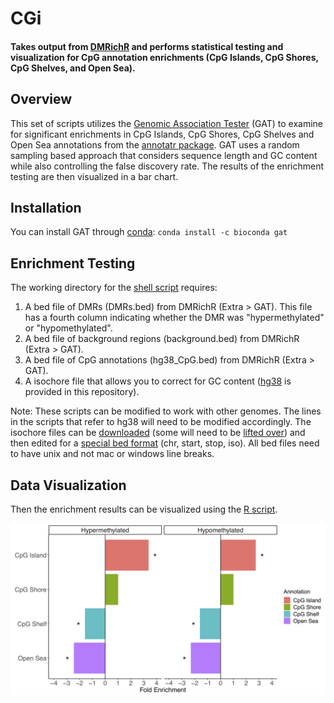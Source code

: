 # CGi
#### Takes output from [DMRichR](https://github.com/ben-laufer/DMRichR) and performs statistical testing and visualization for CpG annotation enrichments (CpG Islands, CpG Shores, CpG Shelves, and Open Sea).

## Overview

This set of scripts utilizes the [Genomic Association Tester](https://gat.readthedocs.io/en/latest/) (GAT) to examine for significant enrichments in CpG Islands, CpG Shores, CpG Shelves and Open Sea annotations from the [annotatr package](https://bioconductor.org/packages/release/bioc/html/annotatr.html). GAT uses a random sampling based approach that considers sequence length and GC content while also controlling the false discovery rate. The results of the enrichment testing are then visualized in a bar chart. 

## Installation

You can install GAT through [conda](https://bioconda.github.io/user/install.html#install-conda): `conda install -c bioconda gat`

## Enrichment Testing

The working directory for the [shell script](GAT_CpG_hyper_hypo.sh) requires:
1) A bed file of DMRs (DMRs.bed) from DMRichR (Extra > GAT). This file has a fourth column indicating whether the DMR was "hypermethylated" or "hypomethylated". 
2) A bed file of background regions (background.bed) from DMRichR (Extra > GAT).
3) A bed file of CpG annotations (hg38_CpG.bed) from DMRichR (Extra > GAT).
4) A isochore file that allows you to correct for GC content ([hg38](hg38isochores_sorted.bed) is provided in this repository). 


Note: These scripts can be modified to work with other genomes. The lines in the scripts that refer to hg38 will need to be modified accordingly. The isochore files can be [downloaded](http://bioinfo2.ugr.es:8080/isochores/maps/) (some will need to be [lifted over](https://genome.ucsc.edu/cgi-bin/hgLiftOver)) and then edited for a [special bed format](https://github.com/AndreasHeger/gat/issues/4) (chr, start, stop, iso). All bed files need to have unix and not mac or windows line breaks.

## Data Visualization

Then the enrichment results can be visualized using the [R script](GAT_CpG_hyper_hypo_plot.R).

![Example Results](Example_results.jpg)
